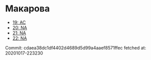 # Макарова
- [19: AC](19.md)
- [20: NA](20.md)
- [21: NA](21.md)
- [22: NA](22.md)

Commit: cdaea38dc1df4402d4689d5d99a4aaef8571ffec
 fetched at: 20201017-223230
